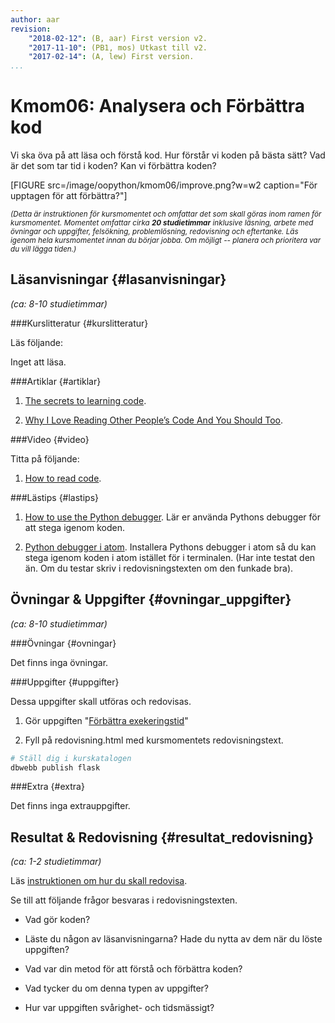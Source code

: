 ```yaml
---
author: aar
revision:
    "2018-02-12": (B, aar) First version v2.
    "2017-11-10": (PB1, mos) Utkast till v2.
    "2017-02-14": (A, lew) First version.
...
```

Kmom06: Analysera och Förbättra kod
====================================

Vi ska öva på att läsa och förstå kod. Hur förstår vi koden på bästa sätt? Vad är det som tar tid i koden? Kan vi förbättra koden?

<!--more-->

[FIGURE src=/image/oopython/kmom06/improve.png?w=w2 caption="För upptagen för att förbättra?"]


<small><i>(Detta är instruktionen för kursmomentet och omfattar det som skall göras inom ramen för kursmomentet. Momentet omfattar cirka **20 studietimmar** inklusive läsning, arbete med övningar och uppgifter, felsökning, problemlösning, redovisning och eftertanke. Läs igenom hela kursmomentet innan du börjar jobba. Om möjligt -- planera och prioritera var du vill lägga tiden.)</i></small>



Läsanvisningar  {#lasanvisningar}
---------------------------------

*(ca: 8-10 studietimmar)*


###Kurslitteratur  {#kurslitteratur}

Läs följande:

Inget att läsa.



###Artiklar {#artiklar}

1. [The secrets to learning code](http://blog.teamtreehouse.com/the-secret-to-learning-code).

1. [Why I Love Reading Other People’s Code And You Should Too](https://www.skorks.com/2010/05/why-i-love-reading-other-peoples-code-and-you-should-too/).



###Video  {#video}

Titta på följande:

1. [How to read code](https://www.youtube.com/watch?v=-KgU5sxGtuM).

###Lästips {#lastips}

1. [How to use the Python debugger](https://www.digitalocean.com/community/tutorials/how-to-use-the-python-debugger). Lär er använda Pythons debugger för att stega igenom koden.

1. [Python debugger i atom](https://atom.io/packages/python-debugger). Installera Pythons debugger i atom så du kan stega igenom koden i atom istället för i terminalen. (Har inte testat den än. Om du testar skriv i redovisningstexten om den funkade bra).



Övningar & Uppgifter  {#ovningar_uppgifter}
-------------------------------------------

*(ca: 8-10 studietimmar)*



###Övningar {#ovningar}

Det finns inga övningar.



###Uppgifter {#uppgifter}

Dessa uppgifter skall utföras och redovisas.

1. Gör uppgiften "[Förbättra exekeringstid](uppgift/improve-exectime)"  

1. Fyll på redovisning.html med kursmomentets redovisningstext.

```bash
# Ställ dig i kurskatalogen
dbwebb publish flask
```


###Extra {#extra}

Det finns inga extrauppgifter.

<!--Big O analys av deras kod!!!! kanske som vanlig uppgift om det går snabbt för dem med den smo finns -->


Resultat & Redovisning  {#resultat_redovisning}
-----------------------------------------------

*(ca: 1-2 studietimmar)*

Läs [instruktionen om hur du skall redovisa](./../redovisa).

Se till att följande frågor besvaras i redovisningstexten.

* Vad gör koden?

* Läste du någon av läsanvisningarna? Hade du nytta av dem när du löste uppgiften?

* Vad var din metod för att förstå och förbättra koden?

* Vad tycker du om denna typen av uppgifter?

* Hur var uppgiften svårighet- och tidsmässigt?
